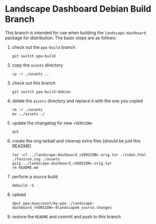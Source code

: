 # Landscape Dashboard Debian Build Branch

This branch is intended for use when building the `landscape-dashboard` package for distribution. The basic steps are as follows:

  1. check out the `ppa-build` branch

         git switch ppa-build

  2. copy the `assets` directory

         cp -r ./assets ..

  3. check out this branch

         git switch ppa-build-debian

  4. delete the `assets` directory and replace it with the one you copied

         rm -r ./assets
         mv ../assets ./

  3. update the changelog for new `<VERSION>`

         dch

  4. create the orig tarball and cleanup extra files (should be just this README)

         tar -cf ../landscape-dashboard_<VERSION>.orig.tar ./index.html ./favicon.svg ./assets
         gzip ../landscape-dashboard_<VERSION>.orig.tar
         rm README.md

  5. perform a source build

         debuild -S

  6. upload

         dput ppa:myaccount/my-ppa ./landscape-dashboard_<VERSION>-0landscape0_source.changes

  7. restore the `README` and commit and push to this branch
